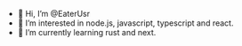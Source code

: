 - 👋 Hi, I’m @EaterUsr
- 👀 I’m interested in node.js, javascript, typescript and react.
- 🌱 I’m currently learning rust and next.

<!---
EaterUsr/EaterUsr is a ✨ special ✨ repository because its `README.md` (this file) appears on your GitHub profile.
You can click the Preview link to take a look at your changes.
--->
